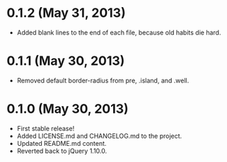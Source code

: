 # 0.1.2 (May 31, 2013)

* Added blank lines to the end of each file, because old habits die hard.

# 0.1.1 (May 30, 2013)

* Removed default border-radius from pre, .island, and .well.

# 0.1.0 (May 30, 2013)

* First stable release!
* Added LICENSE.md and CHANGELOG.md to the project.
* Updated README.md content.
* Reverted back to jQuery 1.10.0.
